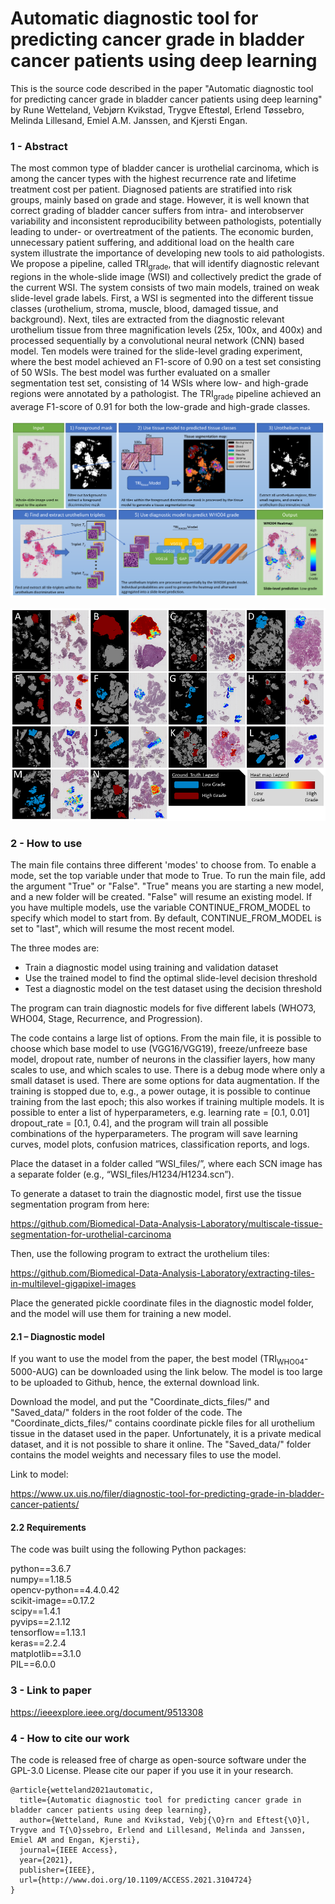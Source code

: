 # Automatic diagnostic tool for predicting cancer grade in bladder cancer patients using deep learning

This is the source code described in the paper "Automatic diagnostic tool for predicting cancer grade in bladder cancer patients using deep learning" by Rune Wetteland, Vebjørn Kvikstad, Trygve Eftestøl, Erlend Tøssebro, Melinda Lillesand, Emiel A.M. Janssen, and Kjersti Engan.

### 1 - Abstract
The most common type of bladder cancer is urothelial carcinoma, which is among the cancer types with the highest recurrence rate and lifetime treatment cost per patient. Diagnosed patients are stratified into risk groups, mainly based on grade and stage. However, it is well known that correct grading of bladder cancer suffers from intra- and interobserver variability and inconsistent reproducibility between pathologists, potentially leading to under- or overtreatment of the patients. The economic burden, unnecessary patient suffering, and additional load on the health care system illustrate the importance of developing new tools to aid pathologists. We propose a pipeline, called TRI<sub>grade</sub>, that will identify diagnostic relevant regions in the whole-slide image (WSI) and collectively predict the grade of the current WSI. The system consists of two main models, trained on weak slide-level grade labels. First, a WSI is segmented into the different tissue classes (urothelium, stroma, muscle, blood, damaged tissue, and background). Next, tiles are extracted from the diagnostic relevant urothelium tissue from three magnification levels (25x, 100x, and 400x) and processed sequentially by a convolutional neural network (CNN) based model. Ten models were trained for the slide-level grading experiment, where the best model achieved an F1-score of 0.90 on a test set consisting of 50 WSIs. The best model was further evaluated on a smaller segmentation test set, consisting of 14 WSIs where low- and high-grade regions were annotated by a pathologist. The TRI<sub>grade</sub> pipeline achieved an average F1-score of 0.91 for both the low-grade and high-grade classes.

![alt text](images/Proposed_system.png?raw=true)

![alt text](images/segmentation_vs_groundtruth.png?raw=true)

### 2 - How to use

The main file contains three different 'modes' to choose from. To enable a mode, set the top variable under that mode to True. To run the main file, add the argument "True" or "False". "True" means you are starting a new model, and a new folder will be created. "False" will resume an existing model. If you have multiple models, use the variable CONTINUE_FROM_MODEL to specify which model to start from. By default, CONTINUE_FROM_MODEL is set to "last", which will resume the most recent model.

The three modes are:
*	Train a diagnostic model using training and validation dataset
*	Use the trained model to find the optimal slide-level decision threshold
*	Test a diagnostic model on the test dataset using the decision threshold

The program can train diagnostic models for five different labels (WHO73, WHO04, Stage, Recurrence, and Progression).

The code contains a large list of options. From the main file, it is possible to choose which base model to use (VGG16/VGG19), freeze/unfreeze base model, dropout rate, number of neurons in the classifier layers, how many scales to use, and which scales to use. There is a debug mode where only a small dataset is used. There are some options for data augmentation. If the training is stopped due to, e.g., a power outage, it is possible to continue training from the last epoch; this also workes if training multiple models. It is possible to enter a list of hyperparameters, e.g. learning rate = [0.1, 0.01] dropout_rate = [0.1, 0.4], and the program will train all possible combinations of the hyperparameters. The program will save learning curves, model plots, confusion matrices, classification reports, and logs.

Place the dataset in a folder called “WSI_files/”, where each SCN image has a separate folder (e.g., “WSI_files/H1234/H1234.scn”).

To generate a dataset to train the diagnostic model, first use the tissue segmentation program from here:

https://github.com/Biomedical-Data-Analysis-Laboratory/multiscale-tissue-segmentation-for-urothelial-carcinoma

Then, use the following program to extract the urothelium tiles:

https://github.com/Biomedical-Data-Analysis-Laboratory/extracting-tiles-in-multilevel-gigapixel-images

Place the generated pickle coordinate files in the diagnostic model folder, and the model will use them for training a new model.

#### 2.1 – Diagnostic model
If you want to use the model from the paper, the best model (TRI<sub>WHO04</sub>-5000-AUG) can be downloaded using the link below. The model is too large to be uploaded to Github, hence, the external download link.

Download the model, and put the "Coordinate_dicts_files/" and "Saved_data/" folders in the root folder of the code. The "Coordinate_dicts_files/" contains coordinate pickle files for all urothelium tissue in the dataset used in the paper. Unfortunately, it is a private medical dataset, and it is not possible to share it online. The "Saved_data/" folder contains the model weights and necessary files to use the model.

Link to model:

https://www.ux.uis.no/filer/diagnostic-tool-for-predicting-grade-in-bladder-cancer-patients/

#### 2.2 Requirements

The code was built using the following Python packages:

python==3.6.7  
numpy==1.18.5  
opencv-python==4.4.0.42  
scikit-image==0.17.2  
scipy==1.4.1  
pyvips==2.1.12  
tensorflow==1.13.1  
keras==2.2.4  
matplotlib==3.1.0  
PIL==6.0.0  

### 3 - Link to paper
https://ieeexplore.ieee.org/document/9513308

### 4 - How to cite our work
The code is released free of charge as open-source software under the GPL-3.0 License. Please cite our paper if you use it in your research.
```
@article{wetteland2021automatic,
  title={Automatic diagnostic tool for predicting cancer grade in bladder cancer patients using deep learning},
  author={Wetteland, Rune and Kvikstad, Vebj{\O}rn and Eftest{\O}l, Trygve and T{\O}ssebro, Erlend and Lillesand, Melinda and Janssen, Emiel AM and Engan, Kjersti},
  journal={IEEE Access},
  year={2021},
  publisher={IEEE},
  url={http://www.doi.org/10.1109/ACCESS.2021.3104724}
}
```
